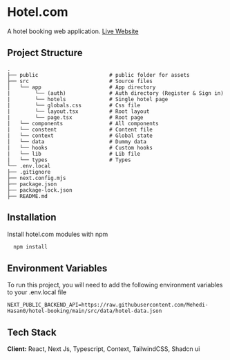 # Hotel.com

A hotel booking web application. [Live Website](https://hotel-booking-eta-brown.vercel.app/)

## Project Structure

```
.
├── public                       # public folder for assets
├── src                          # Source files
│   └── app                      # App directory
|        └── (auth)              # Auth directory (Register & Sign in)
|        └── hotels              # Single hotel page
|        └── globals.css         # Css file
|        └── layout.tsx          # Root layout
|        └── page.tsx            # Root page
|   └── components               # All components
|   └── constent                 # Content file
|   └── context                  # Global state
|   └── data                     # Dummy data
|   └── hooks                    # Custom hooks
|   └── lib                      # Lib file
|   └── types                    # Types
└── .env.local
├── .gitignore
├── next.config.mjs
├── package.json
├── package-lock.json
├── README.md
```

## Installation

Install hotel.com modules with npm

```bash
  npm install
```

## Environment Variables

To run this project, you will need to add the following environment variables to your .env.local file

`NEXT_PUBLIC_BACKEND_API=https://raw.githubusercontent.com/Mehedi-Hasan0/hotel-booking/main/src/data/hotel-data.json`

## Tech Stack

**Client:** React, Next Js, Typescript, Context, TailwindCSS, Shadcn ui

